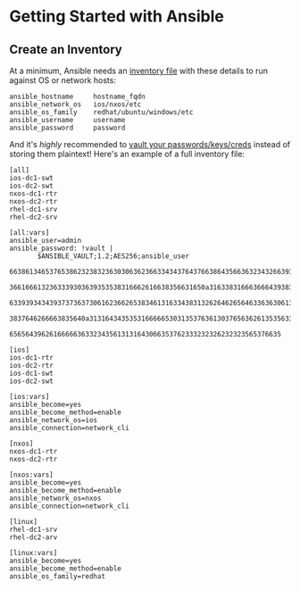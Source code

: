 # Getting Started with Ansible

## Create an Inventory

At a minimum, Ansible needs an [inventory file](https://docs.ansible.com/ansible/latest/user_guide/intro_inventory.html) with these details to run against OS or network hosts:
```
ansible_hostname     hostname_fqdn
ansible_network_os   ios/nxos/etc
ansible_os_family    redhat/ubuntu/windows/etc
ansible_username     username
ansible_password     password
```

And it's *highly* recommended to [vault your passwords/keys/creds](https://docs.ansible.com/ansible/latest/user_guide/vault.html#creating-encrypted-variables) instead of storing them plaintext! Here's an example of a full inventory file:

```
[all]
ios-dc1-swt
ios-dc2-swt
nxos-dc1-rtr
nxos-dc2-rtr
rhel-dc1-srv
rhel-dc2-srv

[all:vars]
ansible_user=admin
ansible_password: !vault |
       $ANSIBLE_VAULT;1.2;AES256;ansible_user
       66386134653765386232383236303063623663343437643766386435663632343266393064373933
       3661666132363339303639353538316662616638356631650a316338316663666439383138353032
       63393934343937373637306162366265383461316334383132626462656463363630613832313562
       3837646266663835640a313164343535316666653031353763613037656362613535633538386539
       65656439626166666363323435613131643066353762333232326232323565376635

[ios]
ios-dc1-rtr
ios-dc2-rtr
ios-dc1-swt
ios-dc2-swt

[ios:vars]
ansible_become=yes
ansible_become_method=enable
ansible_network_os=ios
ansible_connection=network_cli

[nxos]
nxos-dc1-rtr
nxos-dc2-rtr

[nxos:vars]
ansible_become=yes
ansible_become_method=enable
ansible_network_os=nxos
ansible_connection=network_cli

[linux]
rhel-dc1-srv
rhel-dc2-arv

[linux:vars]
ansible_become=yes
ansible_become_method=enable
ansible_os_family=redhat
```
